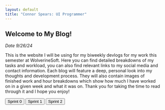 ```yaml
---
layout: default
title: "Connor Spears: UI Programmer"
---
```


<!-- Intro Section -->
<article>
	<h2>Welcome to My Blog!</h2>
	<p><em>Date 9/26/24</em></p>
	<p>This is the website I will be using for my biweekly devlogs for my work this semester at WolverineSoft. Here you can find detailed breakdowns of my tasks and workload, you can also find relevant links to my social media and contact information. Each blog will feature a deep, personal look into my thoughts and development process. They will also contain images of finished work and hour breakdowns which show how much I have worked on in a given week and what it was on. Thank you for taking the time to read through it and I hope you enjoy!</p>
</article>

<!-- Blog List Section -->
<div class="tabbed-navigation">
	<button class="sprint-button" onclick="showSprint(0)">Sprint 0</button>
	<button class="sprint-button" onclick="showSprint(1)">Sprint 1</button>
	<button class="sprint-button" onclick="showSprint(2)">Sprint 2</button>
</div>

<div id="sprint0" class="sprint-content" style="display: none;">
	<h2>Sprint 0 Blog</h2>
	<p><em>Date 09/22/24 - 10/06/24</em></p>
	<p>During this sprint I completed a technical interview, met my teammates, and made this website!</p>
	<a href="{{ '/blog/2024/09/26/sprint0Blog.html' | relative_url }}" class="read-more">Read More</a>
</div>
<div id="sprint1" class="sprint-content" style="display: none;">
	<h2>Sprint 1 Blog</h2>
	<p><em>Date 10/06/24 - 10/20/24</em></p>
	<p>During sprint 1 we created a preliminary prototype for our game!</p>
	<a href="{{ '/blog/2024/10/13/sprint1Blog.html' | relative_url }}" class="read-more">Read More</a>
</div>
<div id="sprint2" class="sprint-content" style="display: none;">
	<h2>Sprint 2 Blog</h2>
	<p><em>Date 10/20/24-11/3/24</em></p>
	<p>This sprint I worked on more UI as well as a lot of systems design.</p>
	<a href="{{ '/blog/2024/10/30/sprint2Blog.html' | relative_url }}" class="read-more">Read More</a>
</div>